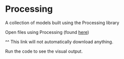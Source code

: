 # Processing
A collection of models built using the Processing library

Open files using Processing (found [here](https://processing.org/download/))

^^ This link will not automatically download anything.

Run the code to see the visual output.
